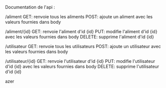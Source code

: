 Documentation de l'api :

/aliment
    GET: renvoie tous les aliments
    POST: ajoute un aliment avec les valeurs fournies dans body

/aliment/{id}
    GET: renvoie l'aliment d'id {id}
    PUT: modifie l'aliment d'id {id} avec les valeurs fournies dans body
    DELETE: supprime l'aliment d'id {id}

/utilisateur
    GET: renvoie tous les utilisateurs
    POST: ajoute un utilisateur avec les valeurs fournies dans body

/utilisateur/{id}
    GET: renvoie l'utilisateur d'id {id}
    PUT: modifie l'utilisateur d'id {id} avec les valeurs fournies dans body
    DELETE: supprime l'utilisateur d'id {id}


azer